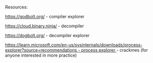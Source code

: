 Resources:


https://godbolt.org/ - compiler explorer


https://cloud.binary.ninja/ - decompiler

https://dogbolt.org/ - decompiler explorer

[https://learn.microsoft.com/en-us/sysinternals/downloads/process-explorer?source=recommendations - process explorer
](https://crackmes.one/lasts/1) - crackmes (for anyone interested in more practice)
